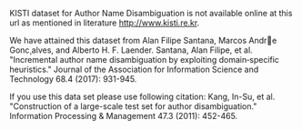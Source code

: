 KISTI dataset for Author Name Disambiguation is not available online at this url as mentioned in literature http://www.kisti.re.kr.

We have attained this dataset from Alan Filipe Santana, Marcos Andre Gonc¸alves, and Alberto H. F. Laender. 
Santana, Alan Filipe, et al. "Incremental author name disambiguation by exploiting domain‐specific heuristics." Journal of the Association for Information Science and Technology 68.4 (2017): 931-945.

If you use this data set please use following citation: Kang, In-Su, et al. "Construction of a large-scale test set for author disambiguation." Information Processing & Management 47.3 (2011): 452-465.
